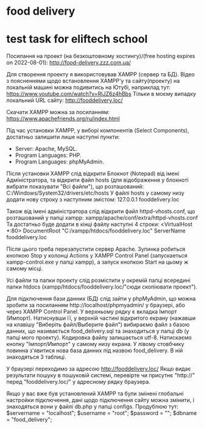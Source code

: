 # food delivery
# test task for eliftech school

Посилання на проект (на безкоштовному хостингу)/(free hosting expires on 2022-08-01): 
http://food-delivery.zzz.com.ua/

Для створення проекту я використовував XAMPP (сервер та БД).
Відео з поясненнями щодо встановлення XAMPP'у та сайту(проекту) на локальній машині можна подивитись на Ютубі, наприклад тут:
https://www.youtube.com/watch?v=RlJZ6z4hBbs
Тільки в моєму випадку локальний URL сайту:   http://fooddelivery.loc/

Скачати XAMPP можна за посиланням:
https://www.apachefriends.org/ru/index.html

Під час установки XAMPP, у виборі компонентів (Select Components), достатньо залишити лише наступні пункти:
- Server: Apache, MySQL.
- Program Languages: PHP.
- Program Languages: phpMyAdmin.

Після установки XAMPP слід відкрити Блокнот (Notepad) від імені Адміністратора, та відкрити файл hosts (для відображення у блокноті вибрати показувати "Всі файли"), що розташований:
С:/Windows/System32/drivers/etc/hosts
У файлі hosts у самому низу додати нову строку з наступним змістом:
  127.0.0.1 fooddelivery.loc

Також від імені адміністратора слід відкрити файл httpd-vhosts.conf, що розташований у папці xampp:
xampp/apache/conf/extra/httpd-vhosts.conf
Та достатньо буде додати в кінці файлу наступні 4 строки:
  <VirtualHost *:80>
      DocumentRoot "C:/xampp/htdocs/fooddelivery.loc"
      ServerName fooddelivery.loc
  </VirtualHost>

Після цього треба перезапустити сервер Apache. Зупинка робиться кнопкою Stop у колонці Actions у XAMPP Control Panel (запускаеться xampp-control.exe у папці xampp), а запуск кнопкою Start на цьому ж самому місці.

Усі файли та папки проекту слід розмістити у окремій папці всередині папки htdocs (xampp/htdocs/fooddelivery.loc/"сюди скопіювати проект").

Для підключення бази данних (БД) слід зайти у phpMyAdmin, що можна зробити за посиланням   http://localhost/phpmyadmin/   у браузері, або через XAMPP Control Panel.
У верхньому рядку є вкладка Імпорт (Импорт). Натиснувши її, у верхній частині відкритого екрану (нажавши на клавішу "Виберіть файл/Выберите файл") вибираємо файл з базою данних, що називається food_delivery.sql та знаходиться у папці db (у папці мого проекту). 
Кодировка файлу залишається utf-8. Натискаємо кнопку "Імпорт/Импорт" у самому низу екрана.
У лівому стовбчику повинна з'явитися нова база данних під назвою food_delivery. В ній знаходяться 3 таблиці.

У браузері переходимо за адресою  http://fooddelivery.loc/
Якщо видає результати пошуку в пошуковій системі, перевірте чи присутнє "http://" перед "fooddelivery.loc/" у адресному рядку браузера.

Якщо у вас вже був установлений XAMPP та були змінені глобальні настройки підключення, дані щодо підключення сайту можна змінити, і знаходяться вони у файлі db.php у папці configs. Продублюю тут: 
$servername = "localhost";
$username = "root";
$password = "";
$dbname = "food_delivery";
